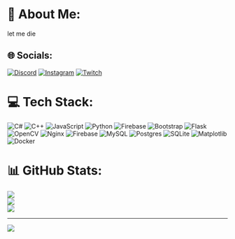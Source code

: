 # 💫 About Me:
let me die


## 🌐 Socials:
[![Discord](https://img.shields.io/badge/Discord-%237289DA.svg?logo=discord&logoColor=white)](https://discord.gg/falinenko) [![Instagram](https://img.shields.io/badge/Instagram-%23E4405F.svg?logo=Instagram&logoColor=white)](https://instagram.com/fa1in) [![Twitch](https://img.shields.io/badge/Twitch-%239146FF.svg?logo=Twitch&logoColor=white)](https://twitch.tv/fa1in) 

# 💻 Tech Stack:
![C#](https://img.shields.io/badge/c%23-%23239120.svg?style=for-the-badge&logo=csharp&logoColor=white) ![C++](https://img.shields.io/badge/c++-%2300599C.svg?style=for-the-badge&logo=c%2B%2B&logoColor=white) ![JavaScript](https://img.shields.io/badge/javascript-%23323330.svg?style=for-the-badge&logo=javascript&logoColor=%23F7DF1E) ![Python](https://img.shields.io/badge/python-3670A0?style=for-the-badge&logo=python&logoColor=ffdd54) ![Firebase](https://img.shields.io/badge/firebase-%23039BE5.svg?style=for-the-badge&logo=firebase) ![Bootstrap](https://img.shields.io/badge/bootstrap-%238511FA.svg?style=for-the-badge&logo=bootstrap&logoColor=white) ![Flask](https://img.shields.io/badge/flask-%23000.svg?style=for-the-badge&logo=flask&logoColor=white) ![OpenCV](https://img.shields.io/badge/opencv-%23white.svg?style=for-the-badge&logo=opencv&logoColor=white) ![Nginx](https://img.shields.io/badge/nginx-%23009639.svg?style=for-the-badge&logo=nginx&logoColor=white) ![Firebase](https://img.shields.io/badge/Firebase-039BE5?style=for-the-badge&logo=Firebase&logoColor=white) ![MySQL](https://img.shields.io/badge/mysql-%2300000f.svg?style=for-the-badge&logo=mysql&logoColor=white) ![Postgres](https://img.shields.io/badge/postgres-%23316192.svg?style=for-the-badge&logo=postgresql&logoColor=white) ![SQLite](https://img.shields.io/badge/sqlite-%2307405e.svg?style=for-the-badge&logo=sqlite&logoColor=white) ![Matplotlib](https://img.shields.io/badge/Matplotlib-%23ffffff.svg?style=for-the-badge&logo=Matplotlib&logoColor=black) ![Docker](https://img.shields.io/badge/docker-%230db7ed.svg?style=for-the-badge&logo=docker&logoColor=white)
# 📊 GitHub Stats:
![](https://github-readme-stats.vercel.app/api?username=FalinGeorgiy&theme=dark&hide_border=false&include_all_commits=true&count_private=true)<br/>
![](https://github-readme-streak-stats.herokuapp.com/?user=FalinGeorgiy&theme=dark&hide_border=false)<br/>
![](https://github-readme-stats.vercel.app/api/top-langs/?username=FalinGeorgiy&theme=dark&hide_border=false&include_all_commits=true&count_private=true&layout=compact)

---
[![](https://visitcount.itsvg.in/api?id=FalinGeorgiy&icon=1&color=1)](https://visitcount.itsvg.in)

<!-- Proudly created with GPRM ( https://gprm.itsvg.in ) -->
